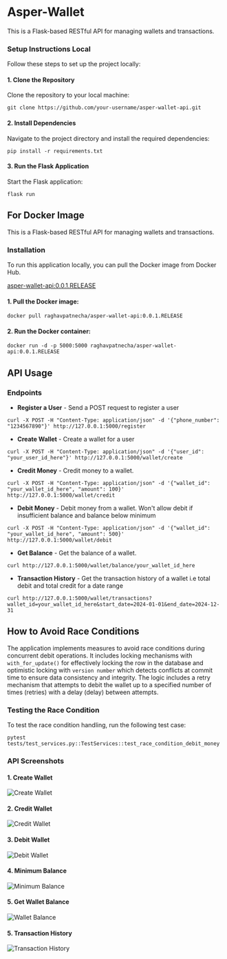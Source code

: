 # Asper-Wallet
This is a Flask-based RESTful API for managing wallets and transactions.

### Setup Instructions Local
Follow these steps to set up the project locally:

#### 1. Clone the Repository

Clone the repository to your local machine:

```
git clone https://github.com/your-username/asper-wallet-api.git
```

#### 2. Install Dependencies

Navigate to the project directory and install the required dependencies:

```
pip install -r requirements.txt
```

#### 3. Run the Flask Application

Start the Flask application:
```
flask run
```

## For Docker Image

This is a Flask-based RESTful API for managing wallets and transactions.

### Installation

To run this application locally, you can pull the Docker image from Docker Hub.

[asper-wallet-api:0.0.1.RELEASE](https://hub.docker.com/layers/raghavpatnecha/asper-wallet-api/0.0.1.RELEASE/images/sha256:68fcaf25870528fd5a8d383d97ffca50e1734cd7c96127c1e7c430f1c1c36131?uuid=0D0569DE-529C-4EFC-A178-965362335AF3)

#### 1. Pull the Docker image:
   ```
   docker pull raghavpatnecha/asper-wallet-api:0.0.1.RELEASE
   ```

#### 2. Run the Docker container:
```
docker run -d -p 5000:5000 raghavpatnecha/asper-wallet-api:0.0.1.RELEASE
```


## API Usage

### Endpoints

- **Register a User** - Send a POST request to register a user
```
curl -X POST -H "Content-Type: application/json" -d '{"phone_number": "1234567890"}' http://127.0.0.1:5000/register
```

- **Create Wallet** - Create a wallet for a user
```
curl -X POST -H "Content-Type: application/json" -d '{"user_id": "your_user_id_here"}' http://127.0.0.1:5000/wallet/create
```

- **Credit Money** - Credit money to a wallet.
```
curl -X POST -H "Content-Type: application/json" -d '{"wallet_id": "your_wallet_id_here", "amount": 100}' http://127.0.0.1:5000/wallet/credit
```

- **Debit Money** - Debit money from a wallet. Won't allow debit if insufficient balance and balance below minimum
```
curl -X POST -H "Content-Type: application/json" -d '{"wallet_id": "your_wallet_id_here", "amount": 500}' http://127.0.0.1:5000/wallet/debit
```

- **Get Balance** - Get the balance of a wallet.
 ```
 curl http://127.0.0.1:5000/wallet/balance/your_wallet_id_here
 ```

- **Transaction History** - Get the transaction history of a wallet i.e total debit and total credit for a date range
 ```
 curl http://127.0.0.1:5000/wallet/transactions?wallet_id=your_wallet_id_here&start_date=2024-01-01&end_date=2024-12-31
 ```

## How to Avoid Race Conditions

The application implements measures to avoid race conditions during concurrent debit operations. It includes locking mechanisms with ```with_for_update()``` for effectively locking the row in the database and optimistic locking with `version number` which detects conflicts at commit time to ensure data consistency and integrity. The logic includes a retry mechanism that attempts to debit the wallet up to a specified
number of times (retries) with a delay (delay) between attempts.

### Testing the Race Condition

To test the race condition handling, run the following test case:

```
pytest tests/test_services.py::TestServices::test_race_condition_debit_money
```

### API Screenshots

#### 1. Create Wallet
![Create Wallet](images/create_wallet.png "create wallet")

#### 2. Credit Wallet
![Credit Wallet](images/credit_wallet.png "credit wallet")

#### 3. Debit Wallet
![Debit Wallet](images/debit_wallet.png "Debit Wallet")

#### 4. Minimum Balance
![Minimum Balance](images/debit_wallet_minimum_balance.png "Minimum Balance")

#### 5. Get Wallet Balance
![Wallet Balance](images/get_wallet_balance.png "Wallet Balance")

#### 5. Transaction History
![Transaction History](images/total_amount_date_range.png "Transaction History")
  
  

